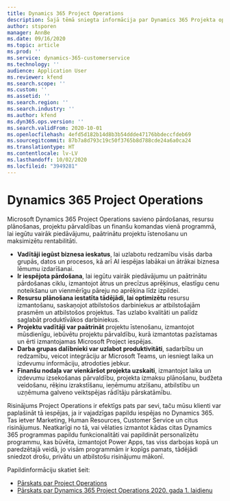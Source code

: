 ```yaml
---
title: Dynamics 365 Project Operations
description: Šajā tēmā sniegta informācija par Dynamics 365 Projekta operācijām.
author: stsporen
manager: AnnBe
ms.date: 09/16/2020
ms.topic: article
ms.prod: ''
ms.service: dynamics-365-customerservice
ms.technology: ''
audience: Application User
ms.reviewer: kfend
ms.search.scope: ''
ms.custom: ''
ms.assetid: ''
ms.search.region: ''
ms.search.industry: ''
ms.author: kfend
ms.dyn365.ops.version: ''
ms.search.validFrom: 2020-10-01
ms.openlocfilehash: 4efd5d182b14d8b3b54ddde47176bbdeccfdeb69
ms.sourcegitcommit: 87b7a8d793c19c50f3765b8d788cde24a6a0ca24
ms.translationtype: HT
ms.contentlocale: lv-LV
ms.lasthandoff: 10/02/2020
ms.locfileid: "3949281"
---
```

# <a name="dynamics-365-project-operations"></a>Dynamics 365 Project Operations

Microsoft Dynamics 365 Project Operations savieno pārdošanas, resursu plānošanas, projektu pārvaldības un finanšu komandas vienā programmā, lai iegūtu vairāk piedāvājumu, paātrinātu projektu īstenošanu un maksimizētu rentabilitāti.

-   **Vadītāji iegūst biznesa ieskatus**, lai uzlabotu redzamību visās darba grupās, datos un procesos, kā arī AI iespējas labākai un ātrākai biznesa lēmumu izdarīšanai.
-   **Ir iespējota pārdošana**, lai iegūtu vairāk piedāvājumu un paātrinātu pārdošanas ciklu, izmantojot ātrus un precīzus aprēķinus, elastīgu cenu noteikšanu un vienmērīgu pāreju no aprēķina līdz izpildei.
-   **Resursu plānošana iestatīta tādējādi, lai optimizētu** resursu izmantošanu, saskaņojot atbilstošos darbiniekus ar atbilstošajām prasmēm un atbilstošos projektus. Tas uzlabo kvalitāti un palīdz saglabāt produktīvākos darbiniekus.
-   **Projektu vadītāji var paātrināt** projektu īstenošanu, izmantojot mūsdienīgu, iebūvētu projektu pārvaldību, kurā izmantotas pazīstamas un ērti izmantojamas Microsoft Project iespējas.
-   **Darba grupas dalībnieki var uzlabot produktivitāti**, sadarbību un redzamību, veicot integrāciju ar Microsoft Teams, un iesniegt laika un izdevumu informāciju, atrodoties jebkur.
-   **Finanšu nodaļa var vienkāršot projekta uzskaiti**, izmantojot laika un izdevumu izsekošanas pārvaldību, projekta izmaksu plānošanu, budžeta veidošanu, rēķinu izrakstīšanu, ieņēmumu atzīšanu, atbilstību un uzņēmuma galveno veiktspējas rādītāju pārskatāmību.

Risinājums Project Operations ir efektīgs pats par sevi, taču mūsu klienti var paplašināt tā iespējas, ja ir vajadzīgas papildu iespējas no Dynamics 365. Tas ietver Marketing, Human Resources, Customer Service un citus risinājumus. Neatkarīgi no tā, vai vēlaties izmantot kādas citas Dynamics 365 programmas papildu funkcionalitāti vai papildināt personalizētu programmu, kas būvēta, izmantojot Power Apps, tas viss darbojas kopā un paredzētajā veidā, jo visām programmām ir kopīgs pamats, tādējādi sniedzot drošu, privātu un atbilstošu risinājumu mākonī.

Papildinformāciju skatiet šeit:

- [Pārskats par Project Operations](https://dynamics.microsoft.com/en-us/project-operations/overview/)
- [Pārskats par Dynamics 365 Project Operations 2020. gada 1. laidienu](https://docs.microsoft.com/dynamics365-release-plan/2020wave1/dynamics365-project-operations/)

